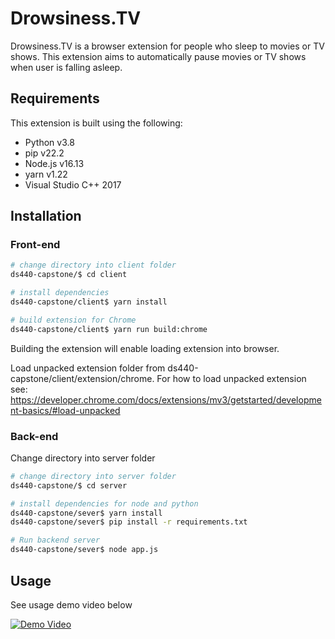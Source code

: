 # Drowsiness.TV

Drowsiness.TV is a browser extension for people who sleep to movies or TV shows. This extension aims to automatically pause movies or TV shows when user is falling asleep. 

## Requirements
This extension is built using the following: 

- Python v3.8
- pip v22.2
- Node.js v16.13
- yarn v1.22
- Visual Studio C++ 2017

## Installation

### Front-end

```bash
# change directory into client folder
ds440-capstone/$ cd client

# install dependencies
ds440-capstone/client$ yarn install 

# build extension for Chrome 
ds440-capstone/client$ yarn run build:chrome
```
Building the extension will enable loading extension into browser.

Load unpacked extension folder from ds440-capstone/client/extension/chrome. For how to load unpacked extension see: https://developer.chrome.com/docs/extensions/mv3/getstarted/development-basics/#load-unpacked


### Back-end
Change directory into server folder
```bash
# change directory into server folder
ds440-capstone/$ cd server

# install dependencies for node and python
ds440-capstone/sever$ yarn install 
ds440-capstone/sever$ pip install -r requirements.txt 

# Run backend server
ds440-capstone/sever$ node app.js
```


## Usage

See usage demo video below

[![Demo Video](https://cdn1.iconfinder.com/data/icons/logotypes/32/youtube-512.png)](https://drive.google.com/file/d/1YjgdtS-ieqqa03icuYcCr8dp4XbybpAu/view?usp=share_link)
